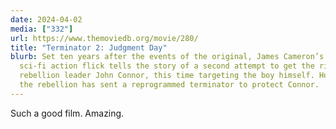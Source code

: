 ```yaml
---
date: 2024-04-02
media: ["332"]
url: https://www.themoviedb.org/movie/280/
title: "Terminator 2: Judgment Day"
blurb: Set ten years after the events of the original, James Cameron’s classic
  sci-fi action flick tells the story of a second attempt to get the rid of
  rebellion leader John Connor, this time targeting the boy himself. However,
  the rebellion has sent a reprogrammed terminator to protect Connor.
---
```


Such a good film. Amazing.


